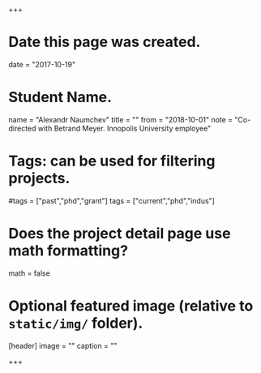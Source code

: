 +++
# Date this page was created.
date = "2017-10-19"

# Student Name.
name = "Alexandr Naumchev"
title = ""
from = "2018-10-01"
note = "Co-directed with Betrand Meyer. Innopolis University employee"

# Tags: can be used for filtering projects.
#tags = ["past","phd","grant"]
tags = ["current","phd","indus"]

# Does the project detail page use math formatting?
math = false

# Optional featured image (relative to `static/img/` folder).
[header]
image = ""
caption = ""

+++
